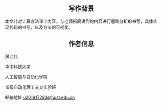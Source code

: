 ## <center>写作背景</center>

本文针对计算方法课上内容，与老师拓展讲到的内容进行思路分析的书写，具体实现代码的书写，以及方法的可视化。

## <center>作者信息</center>

房江祎

华中科技大学

人工智能与自动化学院

19级自动化理工交叉实验班

邮箱地址 u201917293@hust.edu.cn

